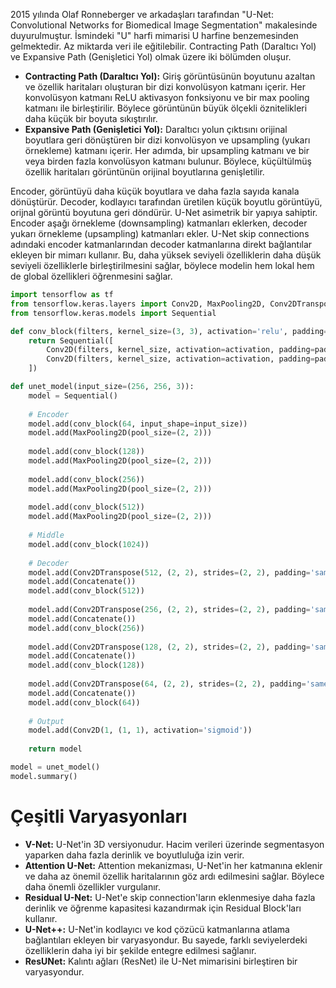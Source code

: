 2015 yılında Olaf Ronneberger ve arkadaşları tarafından "U-Net: Convolutional Networks for Biomedical Image Segmentation" makalesinde duyurulmuştur. İsmindeki "U" harfi mimarisi U harfine benzemesinden gelmektedir. Az miktarda veri ile eğitilebilir. Contracting Path (Daraltıcı Yol) ve Expansive Path (Genişletici Yol) olmak üzere iki bölümden oluşur.
- **Contracting Path (Daraltıcı Yol):** Giriş görüntüsünün boyutunu azaltan ve özellik haritaları oluşturan bir dizi konvolüsyon katmanı içerir. Her konvolüsyon katmanı ReLU aktivasyon fonksiyonu ve bir max pooling katmanı ile birleştirilir. Böylece görüntünün büyük ölçekli öznitelikleri daha küçük bir boyuta sıkıştırılır.
- **Expansive Path (Genişletici Yol):** Daraltıcı yolun çıktısını orijinal boyutlara geri dönüştüren bir dizi konvolüsyon ve upsampling (yukarı örnekleme) katmanı içerir. Her adımda, bir upsampling katmanı ve bir veya birden fazla konvolüsyon katmanı bulunur. Böylece, küçültülmüş özellik haritaları görüntünün orijinal boyutlarına genişletilir.

Encoder, görüntüyü daha küçük boyutlara ve daha fazla sayıda kanala dönüştürür. Decoder, kodlayıcı tarafından üretilen küçük boyutlu görüntüyü, orijnal görüntü boyutuna geri döndürür. U-Net asimetrik bir yapıya sahiptir. Encoder aşağı örnekleme (downsampling) katmanları eklerken, decoder yukarı örnekleme (upsampling) katmanları ekler. U-Net skip connections adındaki encoder katmanlarından decoder katmanlarına direkt bağlantılar ekleyen bir mimarı kullanır. Bu, daha yüksek seviyeli özelliklerin daha düşük seviyeli özelliklerle birleştirilmesini sağlar, böylece modelin hem lokal hem de global özellikleri öğrenmesini sağlar. 

```python
import tensorflow as tf
from tensorflow.keras.layers import Conv2D, MaxPooling2D, Conv2DTranspose, Concatenate
from tensorflow.keras.models import Sequential

def conv_block(filters, kernel_size=(3, 3), activation='relu', padding='same'):
    return Sequential([
        Conv2D(filters, kernel_size, activation=activation, padding=padding),
        Conv2D(filters, kernel_size, activation=activation, padding=padding)
    ])

def unet_model(input_size=(256, 256, 3)):
    model = Sequential()
    
    # Encoder
    model.add(conv_block(64, input_shape=input_size))
    model.add(MaxPooling2D(pool_size=(2, 2)))
    
    model.add(conv_block(128))
    model.add(MaxPooling2D(pool_size=(2, 2)))
    
    model.add(conv_block(256))
    model.add(MaxPooling2D(pool_size=(2, 2)))
    
    model.add(conv_block(512))
    model.add(MaxPooling2D(pool_size=(2, 2)))
    
    # Middle
    model.add(conv_block(1024))
    
    # Decoder
    model.add(Conv2DTranspose(512, (2, 2), strides=(2, 2), padding='same'))
    model.add(Concatenate())
    model.add(conv_block(512))
    
    model.add(Conv2DTranspose(256, (2, 2), strides=(2, 2), padding='same'))
    model.add(Concatenate())
    model.add(conv_block(256))
    
    model.add(Conv2DTranspose(128, (2, 2), strides=(2, 2), padding='same'))
    model.add(Concatenate())
    model.add(conv_block(128))
    
    model.add(Conv2DTranspose(64, (2, 2), strides=(2, 2), padding='same'))
    model.add(Concatenate())
    model.add(conv_block(64))
    
    # Output
    model.add(Conv2D(1, (1, 1), activation='sigmoid'))
    
    return model

model = unet_model()
model.summary()
```

# Çeşitli Varyasyonları

- **V-Net:** U-Net'in 3D versiyonudur. Hacim verileri üzerinde segmentasyon yaparken daha fazla derinlik ve boyutluluğa izin verir.
- **Attention U-Net:** Attention mekanizması, U-Net'in her katmanına eklenir ve daha az önemil özellik haritalarının göz ardı edilmesini sağlar. Böylece daha önemli özellikler vurgulanır.
- **Residual U-Net:** U-Net'e skip connection'ların eklenmesiye daha fazla derinlik ve öğrenme kapasitesi kazandırmak için Residual Block'ları kullanır.
- **U-Net++:** U-Net'in kodlayıcı ve kod çözücü katmanlarına atlama bağlantıları ekleyen bir varyasyondur. Bu sayede, farklı seviyelerdeki özelliklerin daha iyi bir şekilde entegre edilmesi sağlanır.
- **ResUNet:** Kalıntı ağları (ResNet) ile U-Net mimarisini birleştiren bir varyasyondur.

